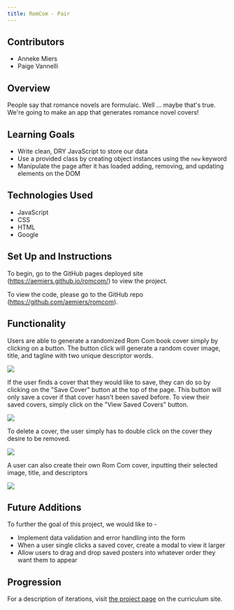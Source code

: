 ```yaml
---
title: RomCom - Pair
---
```

## Contributors

* Anneke Miers
* Paige Vannelli

## Overview

People say that romance novels are formulaic. Well ... maybe that's true. We're going to make an app that generates romance novel covers!

## Learning Goals

* Write clean, DRY JavaScript to store our data
* Use a provided class by creating object instances using the `new` keyword
* Manipulate the page after it has loaded adding, removing, and updating elements on the DOM

## Technologies Used  

* JavaScript
* CSS
* HTML
* Google

## Set Up and Instructions

To begin, go to the GitHub pages deployed site (https://aemiers.github.io/romcom/) to view the project.

To view the code, please go to the GitHub repo (https://github.com/aemiers/romcom).

## Functionality
Users are able to generate a randomized Rom Com book cover simply by clicking on a button. The button click will generate a random cover image, title, and tagline with two unique descriptor words.

![](https://media.giphy.com/media/QJsZMHmOsyFuigWKnm/giphy.gif)

If the user finds a cover that they would like to save, they can do so by clicking on the "Save Cover" button at the top of the page. This button will only save a cover if that cover hasn't been saved before. To view their saved covers, simply click on the "View Saved Covers" button.

![](https://media.giphy.com/media/Gyn7f249G59Dv8MwQN/giphy.gif)

To delete a cover, the user simply has to double click on the cover they desire to be removed.

![](https://media.giphy.com/media/AUp19M7obHKdDYED3C/giphy.gif)

A user can also create their own Rom Com cover, inputting their selected image, title, and descriptors

![](https://media.giphy.com/media/Q99ZMt0Teg8JM5Ic2p/giphy.gif)


## Future Additions

To further the goal of this project, we would like to -
* Implement data validation and error handling into the form
* When a user single clicks a saved cover, create a modal to view it larger
* Allow users to drag and drop saved posters into whatever order they want them to appear

## Progression

For a description of iterations, visit [the project page](https://frontend.turing.io/projects/module-1/romcom-pair.html) on the curriculum site.
